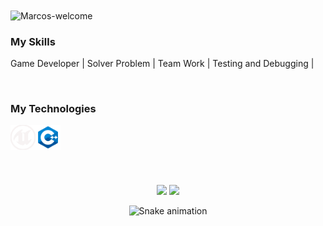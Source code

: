 <img title="Marcos-welcome" src="https://github.com/marcos-cpp/animation.svg/blob/master/readme.svg" alt="Marcos-welcome" align="center" height="" width="2000">

<h3>My Skills</h3>
<div styleisplay: inline_block">
 <p>Game Developer | Solver Problem | Team Work | Testing and Debugging | </p>
</div>
</br>
<h3>My Technologies</h3>
<div style="display: inline_block">
    <img align="left" alt="Marcos-unreal" height="40" width="40" src="SVG/unreal.svg">
    <img align="left" alt="Marcos-c++" height="40" width="40" src="SVG/C++.svg">

</div>
<br><br>


<br><br>
<div align="center">
  <img height="180em" src="https://github-readme-stats.vercel.app/api?username=marcos-cpp&show_icons=true&theme=dracula&include_all_commits=true&count_private=true"/>
  <img height="180em" src="https://github-readme-stats.vercel.app/api/top-langs/?username=marcos-cpp&layout=compact&langs_count=7&theme=dracula"/>

![Snake animation](https://github.com/marcos-cpp/marcos-cpp/blob/output/github-contribution-grid-snake.svg "Snake animation")


